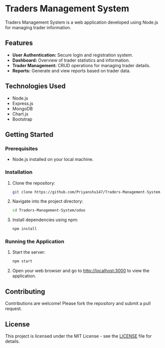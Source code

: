 # Traders Management System

Traders Management System is a web application developed using Node.js for managing trader information.

## Features

- **User Authentication:** Secure login and registration system.
- **Dashboard:** Overview of trader statistics and information.
- **Trader Management:** CRUD operations for managing trader details.
- **Reports:** Generate and view reports based on trader data.

## Technologies Used

- Node.js
- Express.js
- MongoDB
- Chart.js
- Bootstrap

## Getting Started

### Prerequisites

- Node.js installed on your local machine.

### Installation

1. Clone the repository:

   ```bash
   git clone https://github.com/Priyanshu147/Traders-Management-System.git
   ```

2. Navigate into the project directory:

   ```bash
   cd Traders-Management-System/odoo
   ```

3. Install dependencies using npm:

   ```bash
   npm install
   ```

### Running the Application

1. Start the server:

   ```bash
   npm start
   ```

2. Open your web browser and go to [http://localhost:3000](http://localhost:3000) to view the application.

## Contributing

Contributions are welcome! Please fork the repository and submit a pull request.

## License

This project is licensed under the MIT License - see the [LICENSE](LICENSE) file for details.
```
